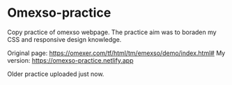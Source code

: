 # Omexso-practice

Copy practice of omexso webpage. The practice aim was to boraden my CSS and responsive design knowledge.

Original page: https://omexer.com/tf/html/tm/emexso/demo/index.html#
My version: https://omexso-practice.netlify.app

Older practice uploaded just now.
